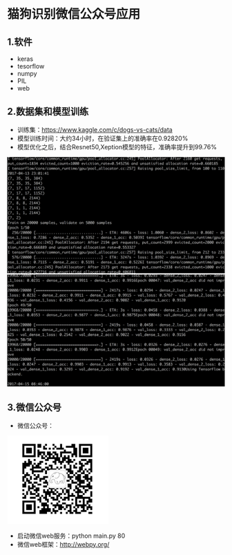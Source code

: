 # 猫狗识别微信公众号应用


## 1.软件
* keras
* tesorflow
* numpy
* PIL
* web

## 2.数据集和模型训练
* 训练集：https://www.kaggle.com/c/dogs-vs-cats/data
* 模型训练时间：大约34小时，在验证集上的准确率在0.92820%
* 模型优化之后，结合Resnet50,Xeption模型的特征，准确率提升到99.76%

![](https://github.com/william-developer/machine-learning/blob/master/projects_cn/dog_vs_cat/image/2.png)  
![](https://github.com/william-developer/machine-learning/blob/master/projects_cn/dog_vs_cat/image/1.png)  


## 3.微信公众号
* 微信公众号：

![](https://github.com/william-developer/machine-learning/blob/master/projects_cn/dog_vs_cat/image/tx.png)
* 启动微信web服务：python main.py 80
* 微信web框架：http://webpy.org/


